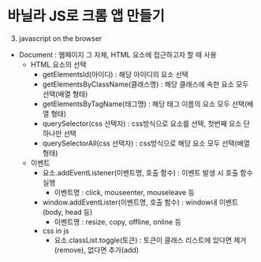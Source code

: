 # 바닐라 JS로 크롬 앱 만들기

3. javascript on the browser

* Document : 웹페이지 그 자체, HTML 요소에 접근하고자 할 때 사용
    * HTML 요소의 선택
        * getElementsId(아이디) : 해당 아이디의 요소 선택
        * getElementsByClassName(클래스명) : 해당 클래스에 속한 요소 모두 선택(배열 형태)
        * getElementsByTagName(태그명) : 해당 태그 이름의 요소 모두 선택(배열 형태)
        * querySelector(css 선택자) : css방식으로 요소를 선택, 첫번째 요소 단 하나만 선택
        * querySelectorAll(css 선택자) : css방식으로 해당 요소 모두 선택(배열 형태)
    * 이벤트 
        * 요소.addEventListener(이벤트명, 호출 함수) : 이벤트 발생 시 호출 함수 실행
            * 이벤트명 : click, mouseenter, mouseleave 등
        * window.addEventLister(이벤트명, 호출 함수) : window내 이벤트(body, head 등)
            * 이벤트명 : resize, copy, offline, online 등
        * css in js
            * 요소.classList.toggle(토큰) : 토큰이 클래스 리스트에 있다면 제거(remove), 없다면 추가(add)